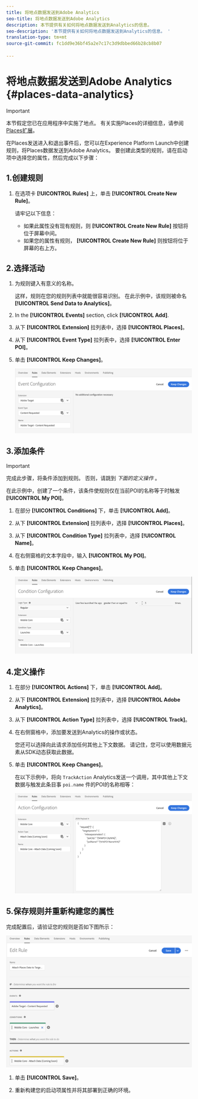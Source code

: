 ```yaml
---
title: 将地点数据发送到Adobe Analytics
seo-title: 将地点数据发送到Adobe Analytics
description: 本节提供有关如何将地点数据发送到Analytics的信息。
seo-description: '本节提供有关如何将地点数据发送到Analytics的信息。 '
translation-type: tm+mt
source-git-commit: fc1dd9e36bf45a2e7c17c3d9dbbed66b28cb8b07

---
```



# 将地点数据发送到Adobe Analytics {#places-data-analytics}


>[!IMPORTANT]
>
>本节假定您已在应用程序中实施了地点。 有关实施Places的详细信息，请参阅 [Places扩展](/help/places-ext-aep-sdks/places-extension/places-extension.md)。

在Places发送进入和退出事件后，您可以在Experience Platform Launch中创建规则，将Places数据发送到Adobe Analytics。 要创建此类型的规则，请在启动项中选择您的属性，然后完成以下步骤：

## 1.创建规则

1. 在选项卡 **[!UICONTROL Rules]** 上，单击 **[!UICONTROL Create New Rule]**。

   请牢记以下信息：

   * 如果此属性没有现有规则，则 **[!UICONTROL Create New Rule]** 按钮将位于屏幕中间。
   * 如果您的属性有规则， **[!UICONTROL Create New Rule]** 则按钮将位于屏幕的右上方。

## 2.选择活动

1. 为规则键入有意义的名称。

   这样，规则在您的规则列表中就能很容易识别。 在此示例中，该规则被命名 **[!UICONTROL Send Data to Analytics]**。

2. In the **[!UICONTROL Events]** section, click **[!UICONTROL Add]**.

3. 从下 **[!UICONTROL Extension]** 拉列表中，选择 **[!UICONTROL Places]**。

4. 从下 **[!UICONTROL Event Type]** 拉列表中，选择 **[!UICONTROL Enter POI]**。

5. 单击 **[!UICONTROL Keep Changes]**。

   !["选择活动"](/help/assets/ad-setEvent.png)


## 3.添加条件

>[!IMPORTANT]
>
>完成此步骤，将条件添加到规则。 否则，请跳到 *下面的定义操作* 。

在此示例中，创建了一个条件，该条件使规则仅在当前POI的名称等于时触发 **[!UICONTROL My POI]**。

1. 在部分 **[!UICONTROL Conditions]** 下，单击 **[!UICONTROL Add]**。

2. 从下 **[!UICONTROL Extension]** 拉列表中，选择 **[!UICONTROL Places]**。

3. 从下 **[!UICONTROL Condition Type]** 拉列表中，选择 **[!UICONTROL Name]**。

4. 在右侧窗格的文本字段中，输入 **[!UICONTROL My POI]**。

5. 单击 **[!UICONTROL Keep Changes]**。

   !["设置条件"](/help/assets/ad-setCondition.png)


## 4.定义操作

1. 在部分 **[!UICONTROL Actions]** 下，单击 **[!UICONTROL Add]**。

2. 从下 **[!UICONTROL Extension]** 拉列表中，选择 **[!UICONTROL Adobe Analytics]**。

3. 从下 **[!UICONTROL Action Type]** 拉列表中，选择 **[!UICONTROL Track]**。

4. 在右侧窗格中，添加要发送到Analytics的操作或状态。

   您还可以选择向此请求添加任何其他上下文数据。 请记住，您可以使用数据元素从SDK动态获取此数据。

5. 单击 **[!UICONTROL Keep Changes]**。

   在以下示例中，将向 `TrackAction` Analytics发送一个调用，其中其他上下文数据与触发此条目事 `poi.name` 件的POI的名称相等：

   ![“设置操作”](/help/assets/ad-setAction.png)

## 5.保存规则并重新构建您的属性

完成配置后，请验证您的规则是否如下图所示：

![“规则已创建”](/help/assets/ad-ruleComplete.png)

1. 单击 **[!UICONTROL Save]**。

2. 重新构建您的启动项属性并将其部署到正确的环境。

